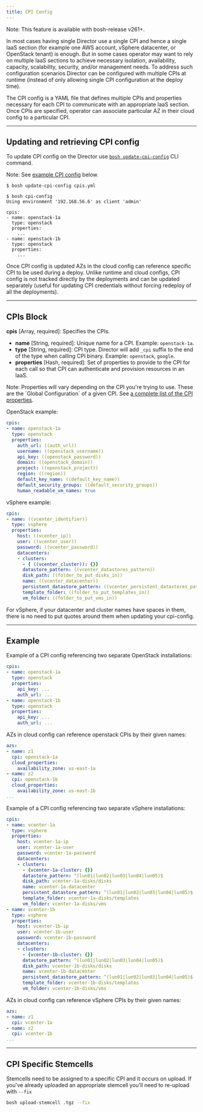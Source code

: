 ```yaml
---
title: CPI Config
---
```


<p class="note">Note: This feature is available with bosh-release v261+.</p>

In most cases having single Director use a single CPI and hence a single IaaS section (for example one AWS account, vSphere datacenter, or OpenStack tenant) is enough. But in some cases operator may want to rely on multiple IaaS sections to achieve necessary isolation, availability, capacity, scalability, security, and/or management needs. To address such configuration scenarios  Director can be configured with multiple CPIs at runtime (instead of only allowing single CPI configuration at the deploy time).

The CPI config is a YAML file that defines multiple CPIs and properties necessary for each CPI to communicate with an appropriate IaaS section. Once CPIs are specified, operator can associate particular AZ in their cloud config to a particular CPI.

---
## <a id='update'></a> Updating and retrieving CPI config

To update CPI config on the Director use [`bosh update-cpi-config`](cli-v2.html#update-cpi-config) CLI command.

<p class="note">Note: See <a href="#example">example CPI config</a> below.</p>

```shell
$ bosh update-cpi-config cpis.yml

$ bosh cpi-config
Using environment '192.168.56.6' as client 'admin'

cpis:
- name: openstack-1a
  type: openstack
  properties:
    ...
- name: openstack-1b
  type: openstack
  properties:
    ...
```

Once CPI config is updated AZs in the cloud config can reference specific CPI to be used during a deploy. Unlike runtime and cloud configs, CPI config is not tracked directly by the deployments and can be updated separately (useful for updating CPI credentials without forcing redeploy of all the deployments).

---
## <a id='cpis'></a> CPIs Block

**cpis** [Array, required]: Specifies the CPIs.

* **name** [String, required]: Unique name for a CPI. Example: `openstack-1a`.
* **type** [String, required]: CPI type. Director will add `_cpi` suffix to the end of the type when calling CPI binary. Example: `openstack`, `google`.
* **properties** [Hash, required]: Set of properties to provide to the CPI for each call so that CPI can authenticate and provision resources in an IaaS.

<p class="note">Note: Properties will vary depending on the CPI you're trying to use. These are the `Global Configuration` of a given CPI. See <a href="cpi-config.html#cpi-config">a complete list of the CPI properties</a>.</p>

OpenStack example:

```yaml
cpis:
- name: openstack-1a
  type: openstack
  properties:
    auth_url: ((auth_url))
    username: ((openstack_username))
    api_key: ((openstack_password))
    domain: ((openstack_domain))
    project: ((openstack_project))
    region: ((region))
    default_key_name: ((default_key_name))
    default_security_groups: ((default_security_groups))
    human_readable_vm_names: true
```

vSphere example:

```yaml
cpis:
- name: ((vcenter_identifier))
  type: vsphere
  properties:
    host: ((vcenter_ip))
    user: ((vcenter_user))
    password: ((vcenter_password))
    datacenters:
    - clusters:
      - { ((vcenter_cluster)): {}}
      datastore_pattern: ((vcenter_datastores_pattern))
      disk_path: ((folder_to_put_disks_in))
      name: ((vcenter_datacenter))
      persistent_datastore_pattern: ((vcenter_persistent_datastores_pattern))
      template_folder: ((folder_to_put_templates_in))
      vm_folder: ((folder_to_put_vms_in))
```

For vSphere, if your datacenter and cluster names have spaces in them, there is no need to put quotes around them when updating your cpi-config.

---
## <a id='example'></a> Example

Example of a CPI config referencing two separate OpenStack installations:

```yaml
cpis:
- name: openstack-1a
  type: openstack
  properties:
    api_key: ...
    auth_url: ...
- name: openstack-1b
  type: openstack
  properties:
    api_key: ...
    auth_url: ...
```

AZs in cloud config can reference openstack CPIs by their given names:

```yaml
azs:
- name: z1
  cpi: openstack-1a
  cloud_properties:
    availability_zone: us-east-1a
- name: z2
  cpi: openstack-1b
  cloud_properties:
    availability_zone: us-east-1b
...
```

Example of a CPI config referencing two separate vSphere installations:

```yaml
cpis:
- name: vcenter-1a
  type: vsphere
  properties:
    host: vcenter-1a-ip
    user: vcenter-1a-user
    password: vcenter-1a-password
    datacenters:
    - clusters:
      - {vcenter-1a-cluster: {}}
      datastore_pattern: ^(lun01|lun02|lun03|lun04|lun05)$
      disk_path: vcenter-1a-disks/disks
      name: vcenter-1a-datacenter
      persistent_datastore_pattern: ^(lun01|lun02|lun03|lun04|lun05)$
      template_folder: vcenter-1a-disks/templates
      vm_folder: vcenter-1a-disks/vms
- name: vcenter-1b
  type: vsphere
  properties:
    host: vcenter-1b-ip
    user: vcenter-1b-user
    password: vcenter-1b-password
    datacenters:
    - clusters:
      - {vcenter-1b-cluster: {}}
      datastore_pattern: ^(lun01|lun02|lun03|lun04|lun05)$
      disk_path: vcenter-1b-disks/disks
      name: vcenter-1b-datacenter
      persistent_datastore_pattern: ^(lun01|lun02|lun03|lun04|lun05)$
      template_folder: vcenter-1b-disks/templates
      vm_folder: vcenter-1b-disks/vms
```

AZs in cloud config can reference vSphere CPIs by their given names:

```yaml
azs:
- name: z1
  cpi: vcenter-1a
- name: z2
  cpi: vcenter-1b
...
```

---
## <a id='stemcells'></a> CPI Specific Stemcells
Stemcells need to be assigned to a specific CPI and it occurs on upload. If you've already uploaded an appropriate stemcell you'll need to re-upload with `--fix`

```bash
bosh upload-stemcell .tgz --fix
```
